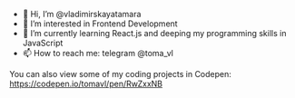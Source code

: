 - 👋 Hi, I’m @vladimirskayatamara
- 👀 I’m interested in Frontend Development
- 🌱 I’m currently learning React.js and deeping my programming skills in JavaScript
- 📫 How to reach me: telegram @toma_vl

You can also view some of my coding projects in Codepen: 
https://codepen.io/tomavl/pen/RwZxxNB


<!---
vladimirskayatamara/vladimirskayatamara is a ✨ special ✨ repository because its `README.md` (this file) appears on your GitHub profile.
You can click the Preview link to take a look at your changes.
--->
